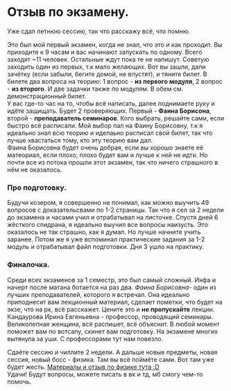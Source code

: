 # Отзыв по экзамену.
Уже сдал летнюю сессию, так что расскажу всё, что помню.<br>

Это был мой первый экзамен, когда не знал, что это и как проходит. Вы приходите к 9 часам и вас начинают запускать по одному. Всего заходят ~11 человек. Остальные ждут пока те не напишут. Советую заходить один из первых, т.к мало желающих. Вот вы зашли, дали зачётку (если забыли, бегите домой, не впустят), и тяните билет. В билете два вопроса на теорию: 1 вопрос - **из первого модуля**, 2 вопрос - **из второго**. И две задачки также по модулям. В обем см. демонстрационный билет.<br>
У вас где-то час на то, чтобы всё написать, далее поднимаете руку и идёте защищать. Будет 2 проверяющих. Первый - **Фаина Борисона**, второй - **преподаватель семинаров**. Кого выбрать, решайте сами, если быстро всё расписали. Мой выбор пал на Фаину Борисовну, т.к я идеально знал всю теорию и иделаьно расписал свой билет, так что лучше хвастаться тому, кто эту теорию вам дал. <br>
Фаина Борисовна будет очень добрая, если вы хорошо знаете её матеориал, если плохо, плохо будет вам и лучше к ней не идти. Но почти все из потока прошли этот экзамен, так что ничего страшного в нём не оказалось.<br>
### Про подготовку.
Будучи козером, я совершенно не понимал, как можно выучить 49 вопросов с доказательсвами по  1-2 страницы. Так что я сел за 2 недели до экзамена и часами учил и отрабатывал на листочке. Спустя дней 6 жёсткого спидрана, я идеально выучил все вопросы наизусть. Это оказалось не так страшно, как я думал. Но лучше начните учить заранее. Потом же я уже вспоминал практические задания за 1-2 модуль и отрабатывал файл подготовки. Дня 3 ушло на практику. 
### Финалочка.
Среди всех экзаменов за 1 семестр, это был самый сложный. Инфа и начерт после матана ботается на раз два. *Фаина Борисовна*- один из лучших преподавателей, которого я встречал. Она идеально приподнесит вам лекционный материал, сделает пометки, что будет на экзе, что на рк, всё расскажет. Цените это и **не пропускайте** лекции. <br>
Кандаурова Ирина Евгеньевна - профессор, проводящий семинары. Великолепная женщина, всё распишет, всё объяснит. В любой момент поможет вам по вотсапу, скинет вам подготовку. На экзамене многих вытянула за уши. С профессорами тут нам повезло.<br>

Сдаёте сессию и чиллите 2 недели. А дальше новые предметы, новая сессия, новый босс - физика. Там вы всё поймёте сами. Вот там уже будет жесть. [Материалы и отзыв по физике тута :D](https://github.com/DimaPermyakov/IU5/tree/main/Term-2/%D0%A4%D0%B8%D0%B7%D0%B8%D0%BA%D0%B0)<br>
Удачи! Будут вопросы, можете писать в вк и тд, мб смогу чем-то помочь.
